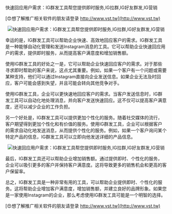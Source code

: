 快速回应用户需求：IG群发工具帮您提供即时服务,IG拉群,IG好友群发,IG营销

[😍想了解推广相关软件的朋友请登录 http://www.vst.tw](http://www.vst.tw)

 <center><img src="https://vst.tw/MP4/tuiguang/png/1.png" alt="快速回应用户需求：IG群发工具帮您提供即时服务,IG拉群,IG好友群发,IG营销"></center>

幸运的是，IG群发工具可以帮助企业快速、高效地回应客户的需求。IG群发工具是一种能够自动化管理和发送Instagram消息的工具。它可以帮助企业快速回应用户的需求，提供即时服务，从而提高客户满意度和增加销售额。

使用IG群发工具的好处之一是，它可以帮助企业快速回应客户的需求。对于那些寻求即时帮助的客户来说，这点尤其重要。例如，如果一个客户有一个问题或需要某种支持，他们可以通过Instagram直接向企业发送信息。如果企业无法及时回应，客户可能会感到失望，并且可能会转向其他竞争对手。

使用IG群发工具，企业可以更快速地回应客户的需求。当客户发送信息时，IG群发工具可以自动化地处理消息，并向客户发送快速回应。这不仅可以提高客户满意度，还可以减少企业的工作负担。

另一个好处是，IG群发工具可以提供更加个性化的服务。随着社交媒体的流行，客户期望得到更加个性化和有价值的服务。使用IG群发工具，企业可以根据客户的需求自动化地发送消息，从而提供个性化的服务。例如，如果一个客户询问某个特定产品的信息，IG群发工具可以立即向他发送详细的产品信息。

 <center><img src="https://vst.tw/MP4/tuiguang/png/4.png" alt="快速回应用户需求：IG群发工具帮您提供即时服务,IG拉群,IG好友群发,IG营销"></center>

最后，IG群发工具还可以帮助企业增加销售额。通过提供即时、个性化的服务，企业可以吸引更多的客户并保持客户满意度。这将导致更多的销售机会和更高的客户保留率。

总之，IG群发工具是一种非常有用的工具，可以帮助企业提供即时、个性化的服务。这将帮助企业增加客户满意度，增加销售额，并建立良好的品牌形象。如果您是一家使用Instagram的企业，那么考虑使用IG群发工具可能是一个明智的选择。

[😍想了解推广相关软件的朋友请登录 http://www.vst.tw](http://www.vst.tw)



